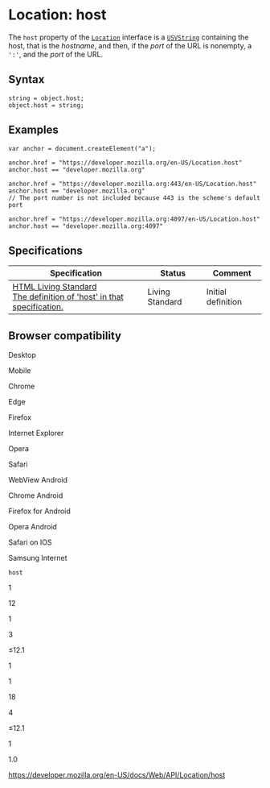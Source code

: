 # Location: host

The `host` property of the [`Location`](../location) interface is a [`USVString`](../usvstring) containing the host, that is the _hostname_, and then, if the _port_ of the URL is nonempty, a `':'`, and the _port_ of the URL.

## Syntax

    string = object.host;
    object.host = string;

## Examples

    var anchor = document.createElement("a");

    anchor.href = "https://developer.mozilla.org/en-US/Location.host"
    anchor.host == "developer.mozilla.org"

    anchor.href = "https://developer.mozilla.org:443/en-US/Location.host"
    anchor.host == "developer.mozilla.org"
    // The port number is not included because 443 is the scheme's default port

    anchor.href = "https://developer.mozilla.org:4097/en-US/Location.host"
    anchor.host == "developer.mozilla.org:4097"

## Specifications

<table><thead><tr class="header"><th>Specification</th><th>Status</th><th>Comment</th></tr></thead><tbody><tr class="odd"><td><a href="https://html.spec.whatwg.org/multipage/#dom-location-host">HTML Living Standard<br />
<span class="small">The definition of 'host' in that specification.</span></a></td><td><span class="spec-living">Living Standard</span></td><td>Initial definition</td></tr></tbody></table>

## Browser compatibility

Desktop

Mobile

Chrome

Edge

Firefox

Internet Explorer

Opera

Safari

WebView Android

Chrome Android

Firefox for Android

Opera Android

Safari on IOS

Samsung Internet

`host`

1

12

1

3

≤12.1

1

1

18

4

≤12.1

1

1.0

<a href="https://developer.mozilla.org/en-US/docs/Web/API/Location/host" class="_attribution-link">https://developer.mozilla.org/en-US/docs/Web/API/Location/host</a>
